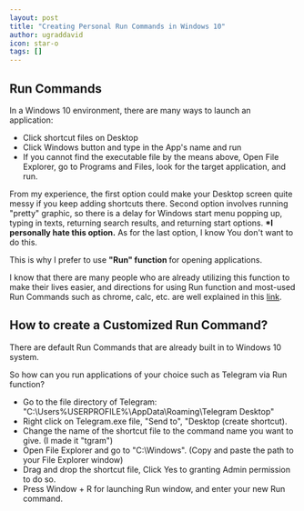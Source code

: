 ```yaml
---
layout: post
title: "Creating Personal Run Commands in Windows 10"
author: ugraddavid
icon: star-o
tags: []
---
```


## Run Commands

In a Windows 10 environment, there are many ways to launch an application:
- Click shortcut files on Desktop
- Click Windows button and type in the App's name and run
- If you cannot find the executable file by the means above, Open File Explorer, go to Programs and Files, look for the target application, and run.

From my experience, the first option could make your Desktop screen quite messy if you keep adding shortcuts there. Second option involves running "pretty" graphic, so there is a delay for Windows start menu popping up, typing in texts, returning search results, and returning start options. <b>*I personally hate this option.</b> As for the last option, I know You don't want to do this.

This is why I prefer to use <b> "Run" function </b> for opening applications.

I know that there are many people who are already utilizing this function to make their lives easier, and directions for using Run function and most-used Run Commands such as chrome, calc, etc. are well explained in this [link](https://www.isumsoft.com/windows-10/most-used-run-commands-for-windows-10-users.html).

## How to create a Customized Run Command?

There are default Run Commands that are already built in to Windows 10 system.

So how can you run applications of your choice such as Telegram via Run function?

- Go to the file directory of Telegram: "C:\Users\%USERPROFILE%\AppData\Roaming\Telegram Desktop"
- Right click on Telegram.exe file, "Send to", "Desktop (create shortcut).
- Change the name of the shortcut file to the command name you want to give. (I made it "tgram")
- Open File Explorer and go to "C:\Windows". (Copy and paste the path to your File Explorer window)
- Drag and drop the shortcut file, Click Yes to granting Admin permission to do so.
- Press Window + R for launching Run window, and enter your new Run command.
